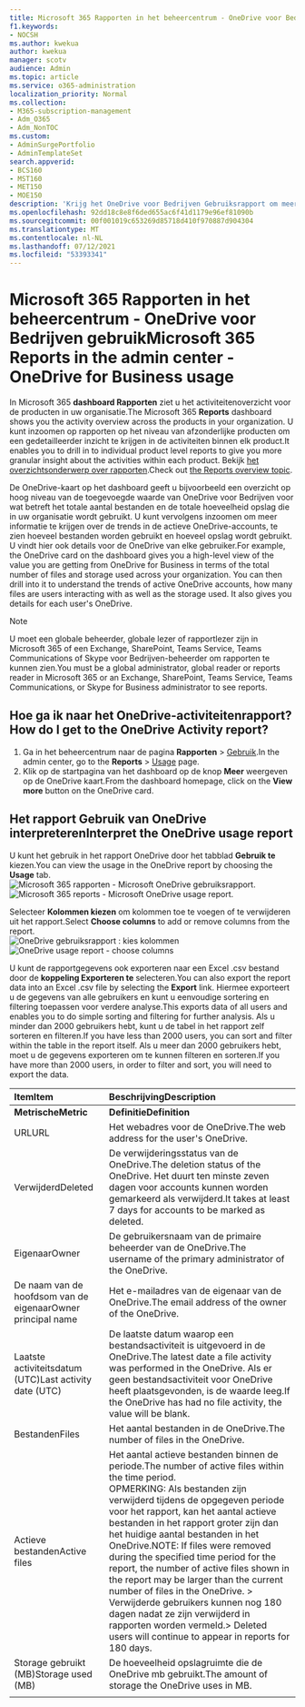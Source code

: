 ```yaml
---
title: Microsoft 365 Rapporten in het beheercentrum - OneDrive voor Bedrijven gebruik
f1.keywords:
- NOCSH
ms.author: kwekua
author: kwekua
manager: scotv
audience: Admin
ms.topic: article
ms.service: o365-administration
localization_priority: Normal
ms.collection:
- M365-subscription-management
- Adm_O365
- Adm_NonTOC
ms.custom:
- AdminSurgePortfolio
- AdminTemplateSet
search.appverid:
- BCS160
- MST160
- MET150
- MOE150
description: 'Krijg het OneDrive voor Bedrijven Gebruiksrapport om meer te weten te komen over het totale aantal bestanden en opslag dat in uw organisatie wordt gebruikt. '
ms.openlocfilehash: 92dd18c8e8f6ded655ac6f41d1179e96ef81090b
ms.sourcegitcommit: 00f001019c653269d85718d410f970887d904304
ms.translationtype: MT
ms.contentlocale: nl-NL
ms.lasthandoff: 07/12/2021
ms.locfileid: "53393341"
---
```

# <a name="microsoft-365-reports-in-the-admin-center---onedrive-for-business-usage"></a><span data-ttu-id="08d0e-103">Microsoft 365 Rapporten in het beheercentrum - OneDrive voor Bedrijven gebruik</span><span class="sxs-lookup"><span data-stu-id="08d0e-103">Microsoft 365 Reports in the admin center - OneDrive for Business usage</span></span>

<span data-ttu-id="08d0e-104">In Microsoft 365 **dashboard Rapporten** ziet u het activiteitenoverzicht voor de producten in uw organisatie.</span><span class="sxs-lookup"><span data-stu-id="08d0e-104">The Microsoft 365 **Reports** dashboard shows you the activity overview across the products in your organization.</span></span> <span data-ttu-id="08d0e-105">U kunt inzoomen op rapporten op het niveau van afzonderlijke producten om een gedetailleerder inzicht te krijgen in de activiteiten binnen elk product.</span><span class="sxs-lookup"><span data-stu-id="08d0e-105">It enables you to drill in to individual product level reports to give you more granular insight about the activities within each product.</span></span> <span data-ttu-id="08d0e-106">Bekijk [het overzichtsonderwerp over rapporten](activity-reports.md).</span><span class="sxs-lookup"><span data-stu-id="08d0e-106">Check out [the Reports overview topic](activity-reports.md).</span></span>
  
<span data-ttu-id="08d0e-p102">De OneDrive-kaart op het dashboard geeft u bijvoorbeeld een overzicht op hoog niveau van de toegevoegde waarde van OneDrive voor Bedrijven voor wat betreft het totale aantal bestanden en de totale hoeveelheid opslag die in uw organisatie wordt gebruikt. U kunt vervolgens inzoomen om meer informatie te krijgen over de trends in de actieve OneDrive-accounts, te zien hoeveel bestanden worden gebruikt en hoeveel opslag wordt gebruikt. U vindt hier ook details voor de OneDrive van elke gebruiker.</span><span class="sxs-lookup"><span data-stu-id="08d0e-p102">For example, the OneDrive card on the dashboard gives you a high-level view of the value you are getting from OneDrive for Business in terms of the total number of files and storage used across your organization. You can then drill into it to understand the trends of active OneDrive accounts, how many files are users interacting with as well as the storage used. It also gives you details for each user's OneDrive.</span></span>
  
> [!NOTE]
> <span data-ttu-id="08d0e-110">U moet een globale beheerder, globale lezer of rapportlezer zijn in Microsoft 365 of een Exchange, SharePoint, Teams Service, Teams Communications of Skype voor Bedrijven-beheerder om rapporten te kunnen zien.</span><span class="sxs-lookup"><span data-stu-id="08d0e-110">You must be a global administrator, global reader or reports reader in Microsoft 365 or an Exchange, SharePoint, Teams Service, Teams Communications, or Skype for Business administrator to see reports.</span></span>  
 
## <a name="how-do-i-get-to-the-onedrive-activity-report"></a><span data-ttu-id="08d0e-111">Hoe ga ik naar het OneDrive-activiteitenrapport?</span><span class="sxs-lookup"><span data-stu-id="08d0e-111">How do I get to the OneDrive Activity report?</span></span>

1. <span data-ttu-id="08d0e-112">Ga in het beheercentrum naar de pagina **Rapporten** \> <a href="https://go.microsoft.com/fwlink/p/?linkid=2074756" target="_blank">Gebruik</a>.</span><span class="sxs-lookup"><span data-stu-id="08d0e-112">In the admin center, go to the **Reports** \> <a href="https://go.microsoft.com/fwlink/p/?linkid=2074756" target="_blank">Usage</a> page.</span></span> 
2. <span data-ttu-id="08d0e-113">Klik op de startpagina van het dashboard op de knop **Meer** weergeven op de OneDrive kaart.</span><span class="sxs-lookup"><span data-stu-id="08d0e-113">From the dashboard homepage, click on the **View more** button on the OneDrive card.</span></span>
  
## <a name="interpret-the-onedrive-usage-report"></a><span data-ttu-id="08d0e-114">Het rapport Gebruik van OneDrive interpreteren</span><span class="sxs-lookup"><span data-stu-id="08d0e-114">Interpret the OneDrive usage report</span></span>

<span data-ttu-id="08d0e-115">U kunt het gebruik in het rapport OneDrive door het tabblad **Gebruik te** kiezen.</span><span class="sxs-lookup"><span data-stu-id="08d0e-115">You can view the usage in the OneDrive report by choosing the **Usage** tab.</span></span><br/><span data-ttu-id="08d0e-116">![Microsoft 365 rapporten - Microsoft OneDrive gebruiksrapport.](../../media/3cdaf2fb-1817-479b-a0e1-2afa228690cf.png)</span><span class="sxs-lookup"><span data-stu-id="08d0e-116">![Microsoft 365 reports - Microsoft OneDrive usage report.](../../media/3cdaf2fb-1817-479b-a0e1-2afa228690cf.png)</span></span>

<span data-ttu-id="08d0e-117">Selecteer **Kolommen kiezen** om kolommen toe te voegen of te verwijderen uit het rapport.</span><span class="sxs-lookup"><span data-stu-id="08d0e-117">Select **Choose columns** to add or remove columns from the report.</span></span>  <br/> <span data-ttu-id="08d0e-118">![OneDrive gebruiksrapport : kies kolommen](../../media/9ee80f25-cfe3-411d-8e31-08f1507d18c1.png)</span><span class="sxs-lookup"><span data-stu-id="08d0e-118">![OneDrive usage report - choose columns](../../media/9ee80f25-cfe3-411d-8e31-08f1507d18c1.png)</span></span>

<span data-ttu-id="08d0e-119">U kunt de rapportgegevens ook exporteren naar een Excel .csv bestand door de **koppeling Exporteren te** selecteren.</span><span class="sxs-lookup"><span data-stu-id="08d0e-119">You can also export the report data into an Excel .csv file by selecting the **Export** link.</span></span> <span data-ttu-id="08d0e-120">Hiermee exporteert u de gegevens van alle gebruikers en kunt u eenvoudige sortering en filtering toepassen voor verdere analyse.</span><span class="sxs-lookup"><span data-stu-id="08d0e-120">This exports data of all users and enables you to do simple sorting and filtering for further analysis.</span></span> <span data-ttu-id="08d0e-121">Als u minder dan 2000 gebruikers hebt, kunt u de tabel in het rapport zelf sorteren en filteren.</span><span class="sxs-lookup"><span data-stu-id="08d0e-121">If you have less than 2000 users, you can sort and filter within the table in the report itself.</span></span> <span data-ttu-id="08d0e-122">Als u meer dan 2000 gebruikers hebt, moet u de gegevens exporteren om te kunnen filteren en sorteren.</span><span class="sxs-lookup"><span data-stu-id="08d0e-122">If you have more than 2000 users, in order to filter and sort, you will need to export the data.</span></span> 
  
|<span data-ttu-id="08d0e-123">Item</span><span class="sxs-lookup"><span data-stu-id="08d0e-123">Item</span></span>|<span data-ttu-id="08d0e-124">Beschrijving</span><span class="sxs-lookup"><span data-stu-id="08d0e-124">Description</span></span>|
|:-----|:-----|
|<span data-ttu-id="08d0e-125">**Metrische**</span><span class="sxs-lookup"><span data-stu-id="08d0e-125">**Metric**</span></span>|<span data-ttu-id="08d0e-126">**Definitie**</span><span class="sxs-lookup"><span data-stu-id="08d0e-126">**Definition**</span></span>|
|<span data-ttu-id="08d0e-127">URL</span><span class="sxs-lookup"><span data-stu-id="08d0e-127">URL</span></span>  <br/> |<span data-ttu-id="08d0e-128">Het webadres voor de OneDrive.</span><span class="sxs-lookup"><span data-stu-id="08d0e-128">The web address for the user's OneDrive.</span></span> <br/> |
|<span data-ttu-id="08d0e-129">Verwijderd</span><span class="sxs-lookup"><span data-stu-id="08d0e-129">Deleted</span></span>  <br/> |<span data-ttu-id="08d0e-130">De verwijderingsstatus van de OneDrive.</span><span class="sxs-lookup"><span data-stu-id="08d0e-130">The deletion status of the OneDrive.</span></span> <span data-ttu-id="08d0e-131">Het duurt ten minste zeven dagen voor accounts kunnen worden gemarkeerd als verwijderd.</span><span class="sxs-lookup"><span data-stu-id="08d0e-131">It takes at least 7 days for accounts to be marked as deleted.</span></span>  <br/> |
|<span data-ttu-id="08d0e-132">Eigenaar</span><span class="sxs-lookup"><span data-stu-id="08d0e-132">Owner</span></span>  <br/> |<span data-ttu-id="08d0e-133">De gebruikersnaam van de primaire beheerder van de OneDrive.</span><span class="sxs-lookup"><span data-stu-id="08d0e-133">The username of the primary administrator of the OneDrive.</span></span>   <br/> |
|<span data-ttu-id="08d0e-134">De naam van de hoofdsom van de eigenaar</span><span class="sxs-lookup"><span data-stu-id="08d0e-134">Owner principal name</span></span>  <br/> |<span data-ttu-id="08d0e-135">Het e-mailadres van de eigenaar van de OneDrive.</span><span class="sxs-lookup"><span data-stu-id="08d0e-135">The email address of the owner of the OneDrive.</span></span> <br/> |
|<span data-ttu-id="08d0e-136">Laatste activiteitsdatum (UTC)</span><span class="sxs-lookup"><span data-stu-id="08d0e-136">Last activity date (UTC)</span></span>  <br/> | <span data-ttu-id="08d0e-137">De laatste datum waarop een bestandsactiviteit is uitgevoerd in de OneDrive.</span><span class="sxs-lookup"><span data-stu-id="08d0e-137">The latest date a file activity was performed in the OneDrive.</span></span> <span data-ttu-id="08d0e-138">Als er geen bestandsactiviteit voor OneDrive heeft plaatsgevonden, is de waarde leeg.</span><span class="sxs-lookup"><span data-stu-id="08d0e-138">If the OneDrive has had no file activity, the value will be blank.</span></span>  <br/> |
|<span data-ttu-id="08d0e-139">Bestanden</span><span class="sxs-lookup"><span data-stu-id="08d0e-139">Files</span></span>  <br/> |<span data-ttu-id="08d0e-140">Het aantal bestanden in de OneDrive.</span><span class="sxs-lookup"><span data-stu-id="08d0e-140">The number of files in the OneDrive.</span></span> <br/>|
|<span data-ttu-id="08d0e-141">Actieve bestanden</span><span class="sxs-lookup"><span data-stu-id="08d0e-141">Active files</span></span>  <br/> | <span data-ttu-id="08d0e-142">Het aantal actieve bestanden binnen de periode.</span><span class="sxs-lookup"><span data-stu-id="08d0e-142">The number of active files within the time period.</span></span><br/> <span data-ttu-id="08d0e-143">OPMERKING: Als bestanden zijn verwijderd tijdens de opgegeven periode voor het rapport, kan het aantal actieve bestanden in het rapport groter zijn dan het huidige aantal bestanden in het OneDrive.</span><span class="sxs-lookup"><span data-stu-id="08d0e-143">NOTE: If files were removed during the specified time period for the report, the number of active files shown in the report may be larger than the current number of files in the OneDrive.</span></span> <span data-ttu-id="08d0e-144">>  Verwijderde gebruikers kunnen nog 180 dagen nadat ze zijn verwijderd in rapporten worden vermeld.</span><span class="sxs-lookup"><span data-stu-id="08d0e-144">>  Deleted users will continue to appear in reports for 180 days.</span></span>  <br/> |
|<span data-ttu-id="08d0e-145">Storage gebruikt (MB)</span><span class="sxs-lookup"><span data-stu-id="08d0e-145">Storage used (MB)</span></span>  <br/> |<span data-ttu-id="08d0e-146">De hoeveelheid opslagruimte die de OneDrive mb gebruikt.</span><span class="sxs-lookup"><span data-stu-id="08d0e-146">The amount of storage the OneDrive uses in MB.</span></span> |
|||
